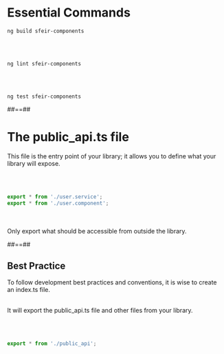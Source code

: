 <!-- .slide: class="with-code inconsolata" -->
# Essential Commands

```shell
ng build sfeir-components
```
<!-- .element: class="big-code" -->

<br/><br/>

```shell
ng lint sfeir-components
```
<!-- .element: class="big-code" -->

<br/><br/>

```shell
ng test sfeir-components
```
<!-- .element: class="big-code" -->

##==##


<!-- .slide: class="with-code inconsolata" -->
# The public_api.ts file

This file is the entry point of your library; it allows you to define what your library will expose.

<br/><br/>

```typescript
export * from './user.service';
export * from './user.component';
```
<!-- .element: class="big-code" -->

<br/><br/>
Only export what should be accessible from outside the library.

##==##


<!-- .slide: class="with-code inconsolata" -->
## Best Practice

To follow development best practices and conventions, it is wise to create an index.ts file.<br/><br/>

It will export the public_api.ts file and other files from your library.

<br/><br/>

```typescript
export * from './public_api';
```
<!-- .element: class="big-code" -->
